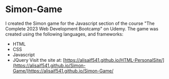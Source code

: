 # Simon-Game
I created the Simon game for the Javascript section of the course "The Complete 2023 Web Development Bootcamp" on Udemy.
The game was created using the following languages, and frameworks:

- HTML
- CSS
- Javascript
- JQuery
Visit the site at: [https://alisaif541.github.io/HTML-PersonalSite/](https://alisaif541.github.io/Simon-Game/)https://alisaif541.github.io/Simon-Game/
